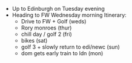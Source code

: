 - Up to Edinburgh on Tuesday evening
- Heading to FW Wednesday morning
Itinerary:
  - Drive to FW + Golf (weds)
  - Rory monroes (thur)
  - chill day / golf 2 (fri)
  - bikes (sat)
  - golf 3 + slowly return to edi/newc (sun)
  - dom gets early train to ldn (mon)
